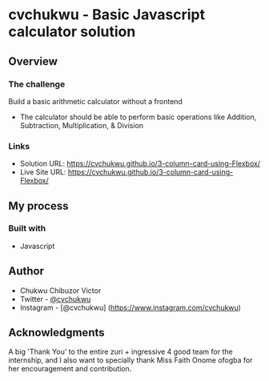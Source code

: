 # cvchukwu - Basic Javascript calculator solution

## Overview

### The challenge

Build a basic arithmetic calculator without a frontend

- The calculator should be able to perform basic operations like Addition, Subtraction, Multiplication, & Division

### Links

- Solution URL: https://cvchukwu.github.io/3-column-card-using-Flexbox/
- Live Site URL: https://cvchukwu.github.io/3-column-card-using-Flexbox/

## My process

### Built with

- Javascript

## Author
- Chukwu Chibuzor Victor
- Twitter - [@cvchukwu](https://www.twitter.com/cvchukwu)
- Instagram - [@cvchukwu] (https://www.instagram.com/cvchukwu)

## Acknowledgments

A big 'Thank You' to the entire zuri + ingressive 4 good team for the internship, and I also want to specially thank Miss Faith Onome ofogba for her encouragement and contribution.
 
